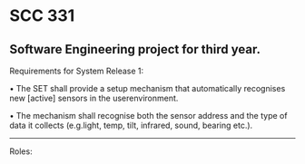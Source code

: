# SCC 331
Software Engineering project for third year. 
--------------------------------------------------

Requirements for System Release 1:

• The SET shall provide a setup mechanism that
automatically recognises new [active] sensors in
the userenvironment.

• The mechanism shall recognise both the sensor
address and the type of data it collects (e.g.light,
temp, tilt, infrared, sound, bearing etc.).

--------------------------------------------------

Roles:
